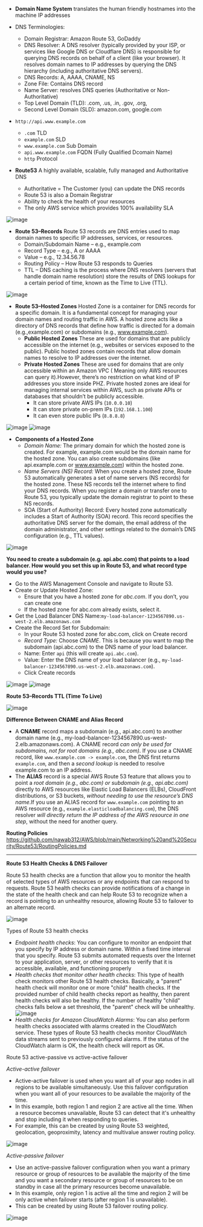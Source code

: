 - **Domain Name System** translates the human friendly hostnames into the machine IP addresses
- DNS Terminologies:
  - Domain Registrar: Amazon Route 53, GoDaddy
  - DNS Resolver: A DNS resolver (typically provided by your ISP, or services like Google DNS or Cloudflare DNS) is responsible for querying DNS records on behalf of a client (like your browser). It resolves domain names to IP addresses by querying the DNS hierarchy (including authoritative DNS servers).
  - DNS Records: A, AAAA, CNAME, NS
  - Zone File: Contains DNS record
  - Name Server: resolves DNS queries (Authoritative or Non-Authoritative)
  - Top Level Domain (TLD): .com, .us, .in, .gov, .org,
  - Second Level Domain (SLD): amazon.com, google.com
- `http://api.www.example.com`
  - `.com` TLD
  - `example.com` SLD
  - `www.example.com` Sub Domain
  - `api.www.example.com` FQDN (Fully Qualified Dcomain Name)
  - `http` Protocol
 
- **Route53** A highly available, scalable, fully managed and Authoritative DNS
  - Authoritative = The Customer (you) can update the DNS records
  - Route 53 is also a Domain Registrar
  - Ability to check the health of your resources
  - The only AWS service which provides 100% availability SLA

![image](https://github.com/user-attachments/assets/ecda88ca-695c-4b6f-ab15-6393aa82ff79)

- **Route 53–Records** Route 53 records are DNS entries used to map domain names to specific IP addresses, services, or resources.
  - Domain/Subdomain Name – e.g., example.com
  - Record Type – e.g., A or AAAA
  - Value – e.g., 12.34.56.78
  - Routing Policy – How Route 53 responds to Queries
  - TTL – DNS caching is the process where DNS resolvers (servers that handle domain name resolution) store the results of DNS lookups for a certain period of time, known as the Time to Live (TTL).
    
![image](https://github.com/user-attachments/assets/0dec6009-08f7-4088-95e3-24bf36d70bb3)

- **Route 53–Hosted Zones** Hosted Zone is a container for DNS records for a specific domain. It is a fundamental concept for managing your domain names and routing traffic in AWS. A hosted zone acts like a directory of DNS records that define how traffic is directed for a domain (e.g.,example.com) or subdomains (e.g., www.example.com).
  - **Public Hosted Zones** These are used for domains that are publicly accessible on the internet (e.g., websites or services exposed to the public). Public hosted zones contain records that allow domain names to resolve to IP addresses over the internet.
  - **Private Hosted Zones** These are used for domains that are only accessible within an Amazon VPC ( Meaning only AWS resources can query it).However, there’s no restriction on what kind of IP addresses you store inside PHZ. Private hosted zones are ideal for managing internal services within AWS, such as private APIs or databases that shouldn’t be publicly accessible.
    - It can store private AWS IPs (`10.0.0.10`)
    - It can store private on-prem IPs (`192.168.1.100`)
    - It can even store public IPs (`8.8.8.8`)
 
![image](https://github.com/user-attachments/assets/9b2aed3c-bc87-466f-83ca-eb6efc3dc98b) ![image](https://github.com/user-attachments/assets/2a57424b-7652-48e8-8c07-dce3eb48188b)

- **Components of a Hosted Zone**
  - *Domain Name:* The primary domain for which the hosted zone is created. For example, example.com would be the domain name for the hosted zone. You can also create subdomains (like api.example.com or www.example.com) within the hosted zone.
  - *Name Servers (NS) Record:* When you create a hosted zone, Route 53 automatically generates a set of name servers (NS records) for the hosted zone. These NS records tell the internet where to find your DNS records. When you register a domain or transfer one to Route 53, you typically update the domain registrar to point to these NS records.
  - SOA (Start of Authority) Record: Every hosted zone automatically includes a Start of Authority (SOA) record. This record specifies the authoritative DNS server for the domain, the email address of the domain administrator, and other settings related to the domain’s DNS configuration (e.g., TTL values).
 
![image](https://github.com/user-attachments/assets/436d1407-3178-40d9-9429-275bf3606ddf)

**You need to create a subdomain (e.g. api.abc.com) that points to a load balancer. How would you set this up in Route 53, and what record type would you use?**
- Go to the AWS Management Console and navigate to Route 53.
- Create or Update Hosted Zone:
  - Ensure that you have a hosted zone for *abc.com*. If you don’t, you can create one
  - If the hosted zone for abc.com already exists, select it.
- Get the Load Balancer DNS Name:`my-load-balancer-1234567890.us-west-2.elb.amazonaws.com`
- Create the Record Set for Subdomain:
  - In your Route 53 hosted zone for abc.com, click on Create record
  - *Record Type:* Choose *CNAME*. This is because you want to map the subdomain (api.abc.com) to the DNS name of your load balancer.
  - Name: Enter `api` (this will create `api.abc.com`).
  - Value: Enter the DNS name of your load balancer (e.g., `my-load-balancer-1234567890.us-west-2.elb.amazonaws.com`).
  - Click Create records

![image](https://github.com/user-attachments/assets/ef4e9c90-f176-48df-b18d-5cc1dd49e55a) ![image](https://github.com/user-attachments/assets/99cb0598-77a7-4994-bc68-3e845eee1839)

**Route 53–Records TTL (Time To Live)**

![image](https://github.com/user-attachments/assets/25176d8c-d4c2-4a2a-9cd5-9562c9e28e52)

**Difference Between CNAME and Alias Record**
- A **CNAME** record maps a subdomain (e.g., api.abc.com) to another domain name (e.g., my-load-balancer-1234567890.us-west-2.elb.amazonaws.com). A CNAME record *can only be used for subdomains, not for root domains (e.g., abc.com)*. If you use a CNAME record, like `www.example.com -> example.com`, the DNS first returns `example.com`, and then a *second lookup* is needed to resolve example.com to an IP address.
- The **ALIAS** record is a special AWS Route 53 feature that allows you to point a *root domain (e.g., abc.com) or subdomain (e.g., api.abc.com)* directly to AWS resources like Elastic Load Balancers (ELBs), CloudFront distributions, or
S3 buckets, *without needing to use the resource’s DNS name*.If you use an ALIAS record for `www.example.com` pointing to an AWS resource (e.g., `example.elasticloadbalancing.com`), the DNS resolver *will directly return the IP address of the AWS resource in one step*, without the need for another query.

**Routing Policies** https://github.com/nawab312/AWS/blob/main/Networking%20and%20Security/Route53/RoutingPolicies.md

---

**Route 53 Health Checks & DNS Failover**

Route 53 health checks are a function that allow you to monitor the health of selected types of AWS resources or any endpoints that can respond to requests. Route 53 health checks can provide notifications of a change in the state of the health check and can help Route 53 to recognize when a record is pointing to an unhealthy resource, allowing Route 53 to failover to an alternate record.

![image](https://github.com/user-attachments/assets/2ce883cf-f41c-4333-b446-122a14e780a3)

Types of Route 53 health checks
- *Endpoint health checks*: You can configure to monitor an endpoint that you specify by IP address or domain name. Within a fixed time interval that you specify. Route 53 submits automated requests over the Internet to your application, server, or other resources to verify that it is accessible, available, and functioning properly
- *Health checks that monitor other health checks*: This type of health check monitors other Route 53 health checks. Basically, a "parent" health check will monitor one or more "child" health checks. If the provided number of child health checks report as healthy, then parent health checks will also be healthy. If the number of healthy "child" checks falls below a set threshold, the "parent" check will be unhealthy.
![image](https://github.com/user-attachments/assets/e779585b-8cde-450c-ad96-e6ed8ad70aa0)
- *Health checks for Amazon CloudWatch Alarms*: You can also perform health checks associated with alarms created in the CloudWatch service. These types of Route 53 health checks monitor CloudWatch data streams sent to previously configured alarms. If the status of the CloudWatch alarm is OK, the health check will report as OK.

Route 53 active-passive vs active-active failover

*Active-active failover*
- Active-active failover is used when you want all of your app nodes in all regions to be available simultaneously. Use this failover configuration when you want all of your resources to be available the majority of the time.
- In this example, both region 1 and region 2 are active all the time. When a resource becomes unavailable, Route 53 can detect that it's unhealthy and stop including it when responding to queries.
- For example, this can be created by using Route 53 weighted, geolocation, geoproximity, latency and multivalue answer routing policy.

![image](https://github.com/user-attachments/assets/c3e3550d-7737-475b-908e-976f2f5bd728)

*Active-passive failover*
- Use an active-passive failover configuration when you want a primary resource or group of resources to be available the majority of the time and you want a secondary resource or group of resources to be on standby in case all the primary resources become unavailable.
- In this example, only region 1 is active all the time and region 2 will be only active when failover starts (after region 1 is unavailable).
- This can be created by using Route 53 failover routing policy.

![image](https://github.com/user-attachments/assets/e7d7d788-c061-493f-b782-e1e56dea0117)









